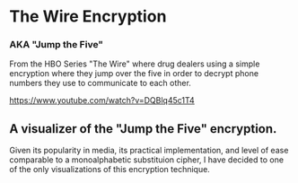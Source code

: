 # The Wire Encryption
### AKA "Jump the Five"

From the HBO Series "The Wire" where drug dealers using a simple encryption where they jump over the five in order to decrypt phone numbers they use to communicate to each other. 

https://www.youtube.com/watch?v=DQBlq45c1T4

## A visualizer of the "Jump the Five" encryption.
Given its popularity in media, its practical implementation, and level of ease comparable to a monoalphabetic substituion cipher, I have decided to one of the only visualizations of this encryption technique.
